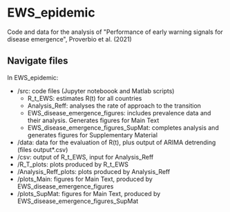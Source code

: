 # EWS_epidemic
Code and data for the analysis of "Performance of early warning signals for disease emergence", Proverbio et al. (2021)

## Navigate files
In EWS_epidemic:
* /src: code files (Jupyter noteboook and Matlab scripts)
  - R_t_EWS: estimates R(t) for all countries
  - Analysis_Reff: analyses the rate of approach to the transition
  - EWS_disease_emergence_figures: includes prevalence data and their analysis. Generates figures for Main Text
  - EWS_disease_emergence_figures_SupMat: completes analysis and generates figures for Supplementary Material
* /data: data for the evaluation of R(t), plus output of ARIMA detrending (files output*.csv)
* /csv: output of R_t_EWS, input for Analysis_Reff
* /R_T_plots: plots produced by R_t_EWS
* /Analysis_Reff_plots: plots produced by Analysis_Reff
* /plots_Main: figures for Main Text, produced by EWS_disease_emergence_figures
* /plots_SupMat: figures for Main Text, produced by EWS_disease_emergence_figures_SupMat

